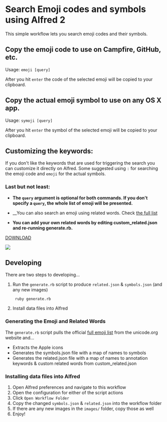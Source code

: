 # Search Emoji codes and symbols using Alfred 2

This simple workflow lets you search emoji codes and their symbols.

## Copy the emoji code to use on Campfire, GitHub, etc.
Usage: `emoji [query]`

After you hit `enter` the code of the selected emoji will be copied to your
clipboard.

## Copy the actual emoji symbol to use on any OS X app.
Usage: `symoji [query]`

After you hit `enter` the symbol of the selected emoji will be copied to your
clipboard.

## Customizing the keywords:

If you don't like the keywords that are used for triggering the search you can
customize it directly on Alfred. Some suggested using `:` for searching the
emoji code and `emoji` for the actual symbols.

### Last but not least:

* __The `query` argument is optional for both commands. If you don't specify a `query`,
the whole list of emoji will be presented.__

* __You can also search an emoji using related words. Check [the full list](related.json)

* __You can add your own related words by editing custom_related.json and re-running generate.rb.__

[DOWNLOAD](package/emoji-codes.alfredworkflow)

![](http://f.cl.ly/items/3B18383s2O0B2Z0b2g11/Screen%20Shot%202013-12-06%20at%201.06.25%20AM.png)

## Developing

There are two steps to developing...

1. Run the `generate.rb` script to produce `related.json` & `symbols.json` (and any new images)
        
        ruby generate.rb
        
1. Install data files into Alfred

### Generating the Emoji and Related Words

The `generate.rb` script pulls the official [full emoji list](http://unicode.org/emoji/charts/full-emoji-list.html) from the unicode.org website and...

- Extracts the Apple icons
- Generates the symbols.json file with a map of names to symbols
- Generates the related.json file with a map of names to annotation keywords & custom related words from custom_related.json

### Installing data files into Alfred

1. Open Alfred preferences and navigate to this workflow
1. Open the configuration for either of the script actions
1. Click `Open Workflow Folder`
1. Copy the changed `symbols.json` & `related.json` into the workflow folder
1. If there are any new images in the `images/` folder, copy those as well
1. Enjoy!